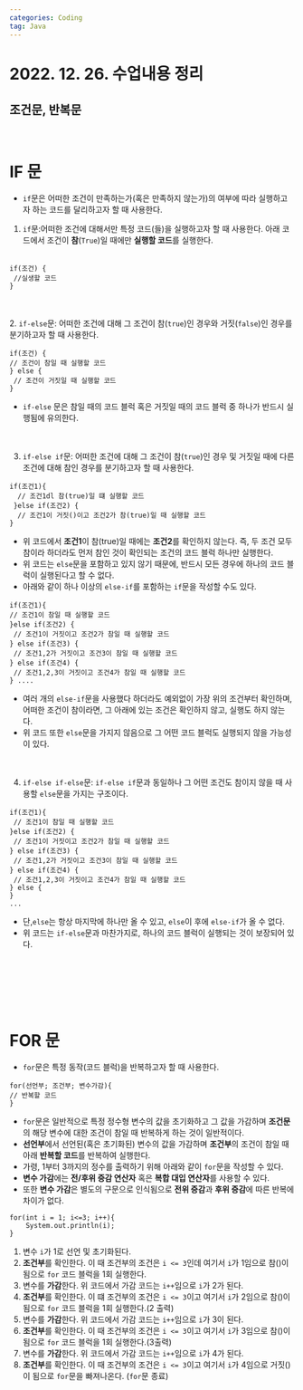 ```yaml
---
categories: Coding	
tag: Java
---
```


# 2022. 12. 26. 수업내용 정리

## 조건문, 반복문

<br>

# IF 문
* `if`문은 어떠한 조건이 만족하는가(혹은 만족하지 않는가)의 여부에 따라 실행하고자 하는 코드를 달리하고자 할 때 사용한다.
1. `if`문:어떠한 조건에 대해서만 특정 코드(들)을 실행하고자 할 때 사용한다. 아래 코드에서 조건이 <b>참</b>(`True`)일 때에만 <b>실행할 코드</b>를 실행한다. <br><br>
```
if(조건) {
 //실생할 코드   
}
```
<br><br>
2. `if-else`문: 어떠한 조건에 대해 그 조건이 참(`true`)인 경우와 거짓(`false`)인 경우를 분기하고자 할 때 사용한다.
```
if(조건) {    
// 조건이 참일 때 실행할 코드 
} else { 
 // 조건이 거짓일 때 실행할 코드 
}
```
* `if-else` 문은 참일 때의 코드 블럭 혹은 거짓일 때의 코드 블럭 중 하나가 반드시 실행됨에 유의한다. <br><br><br>

3. `if-else if`문: 어떠한 조건에 대해 그 조건이 참(`true`)인 경우 및 거짓일 때에 다른 조건에 대해 참인 경우를 분기하고자 할 때 사용한다.
```
if(조건1){
  // 조건1dl 참(true)일 떄 실행할 코드
 }else if(조건2) {
  // 조건1이 거짓()이고 조건2가 참(true)일 때 실행할 코드 
}
```
* 위 코드에서 <b>조건1</b>이 참(true)일 때에는 <b>조건2</b>를 확인하지 않는다.
즉, 두 조건 모두 참이라 하더라도 먼저 참인 것이 확인되는 조건의 코드 블럭 하나만 실행한다.
* 위 코드는 `else`문을 포함하고 있지 않기 때문에, 반드시 모든 경우에 하나의 코드 블럭이 실행된다고 할 수 없다.
* 아래와 같이 하나 이상의 `else-if`를 포함하는 `if`문을 작성할 수도 있다.
```
if(조건1){ 
// 조건1이 참일 때 실행할 코드 
}else if(조건2) {
 // 조건1이 거짓이고 조건2가 참일 때 실행할 코드 
} else if(조건3) { 
 // 조건1,2가 거짓이고 조건3이 참일 때 실행할 코드
} else if(조건4) {
 // 조건1,2,3이 거짓이고 조건4가 참일 때 실행할 코드 
} ....
```
* 여러 개의 `else-if`문을 사용했다 하더라도 예외없이 가장 위의 조건부터 확인하며, 어떠한 조건이 참이라면, 그 아래에 있는 조건은 확인하지 않고, 실행도 하지 않는다. 
* 위 코드 또한 `else`문을 가지지 않음으로 그 어떤 코드 블럭도 실행되지 않을 가능성이 있다. <br><br><br>
4. `if-else if-else`문: `if-else if`문과 동일하나 그 어떤 조건도 참이지 않을 때 사용할 `else`문을 가지는 구조이다.
```
if(조건1){
 // 조건1이 참일 때 실행할 코드
}else if(조건2) {
 // 조건1이 거짓이고 조건2가 참일 때 실행할 코드
} else if(조건3) {
 // 조건1,2가 거짓이고 조건3이 참일 때 실행할 코드
} else if(조건4) {
 // 조건1,2,3이 거짓이고 조건4가 참일 때 실행할 코드
} else {
}
...
```

* 단,`else`는 항상 마지막에 하나만 올 수 있고, `else`이 후에 `else-if`가 올 수 없다.
* 위 코드는 `if-else`문과 마찬가지로, 하나의 코드 블럭이 실행되는 것이 보장되어 있다. 

<br>
<br>
<br>
<br>
<br>

# FOR 문
* `for`문은 특정 동작(코드 블럭)을 반복하고자 할 때 사용한다.
```
for(선언부; 조건부; 변수가감){ 
// 반복할 코드 
}
```
* `for`문은 일반적으로 특정 정수형 변수의 값을 초기화하고 그 값을 가감하며 <b>조건문</b>의 해당 변수에 대한 조건이 참일 때 반복하게 하는 것이 일반적이다.
* <b>선언부</b>에서 선언된(혹은 초기화된) 변수의 값을 가감하며 <b>조건부</b>의 조건이 참일 때 아래 <b>반복할 코드</b>를 반복하여 실행한다.
* 가령, 1부터 3까지의 정수를 출력하기 위해 아래와 같이 `for`문을 작성할 수 있다.
* **변수 가감**에는 **전/후위 증감 연산자** 혹은 **복합 대입 연산자**를 사용할 수 있다.
* 또한 **변수 가감**은 별도의 구문으로 인식됨으로 **전위 증감**과 **후위 증감**에 따른 반복에 차이가 없다.
```
for(int i = 1; i<=3; i++){
    System.out.println(i);
}
```

1. 변수 `i`가 1로 선언 및 초기화된다.
2. **조건부**를 확인한다. 이 때 조건부의 조건은 `i <= 3`인데 여기서 `i`가 1임으로 참()이 됨으로 `for` 코드 블럭을 1회 실행한다. 
3. 변수를 **가감**한다. 위 코드에서 가감 코드는 `i++`임으로 `i`가 2가 된다.
4. **조건부**를 확인한다. 이 떄 조건부의 조건은 `i <= 3`이고 여기서 `i`가 2임으로 참()이 됨으로 `for` 코드 블럭을 1회 실행한다.(2 출력)
5. 변수를 **가감**한다. 위 코드에서 가감 코드는 `i++`임으로 `i`가 3이 된다.
6. **조건부**를 확인한다. 이 때 조건부의 조건은 `i <= 3`이고 여기서 `i`가 3임으로 참()이 됨으로 `for` 코드 블럭을 1회 실행한다.(3출력)
7. 변수를 **가감**한다. 위 코드에서 가감 코드는 `i++`임으로 `i`가 4가 된다.
8. **조건부**를 확인한다. 이 때 조건부의 조건은 `i <= 3`이고 여기서 `i`가 4임으로 거짓()이 됨으로 `for`문을 빠져나온다. (`for`문 종료)
